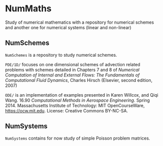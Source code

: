 # NumMaths

Study of numerical mathematics with a repository for numerical schemes and another one for numerical systems (linear and non-linear)

## NumSchemes

`NumSchemes` is a repository to study numerical schemes.

`PDE/1D/` focuses on one dimensional schemes of advection related problems
with schemes detailed in Chapters 7 and 8 of *Numerical Computation of Internal and External Flows: The Fundamentals of Computational Fluid Dynamics*, Charles Hirsch (Elsevier, second edition, 2007)

`ODE/` is an implementation of examples presented in Karen Willcox, and Qiqi Wang. 16.90 *Computational Methods in Aerospace Engineering*. Spring 2014. Massachusetts Institute of Technology: MIT OpenCourseWare, https://ocw.mit.edu. License: Creative Commons BY-NC-SA.

## NumSystems

`NumSystems` contains for now study of simple Poisson problem matrices.
